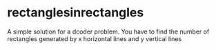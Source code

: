 # rectanglesinrectangles
A simple solution for a dcoder problem. You have to find the number of rectangles generated by x horizontal lines and y vertical lines
